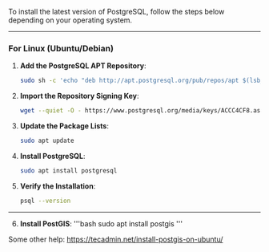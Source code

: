 To install the latest version of PostgreSQL, follow the steps below depending on your operating system.

---

### **For Linux (Ubuntu/Debian)**

1. **Add the PostgreSQL APT Repository**:
   ```bash
   sudo sh -c 'echo "deb http://apt.postgresql.org/pub/repos/apt $(lsb_release -cs)-pgdg main" > /etc/apt/sources.list.d/pgdg.list'
   ```

2. **Import the Repository Signing Key**:
   ```bash
   wget --quiet -O - https://www.postgresql.org/media/keys/ACCC4CF8.asc | sudo apt-key add -
   ```

3. **Update the Package Lists**:
   ```bash
   sudo apt update
   ```

4. **Install PostgreSQL**:
   ```bash
   sudo apt install postgresql
   ```

5. **Verify the Installation**:
   ```bash
   psql --version
   ```
---

6. **Install PostGIS**:
	'''bash
	sudo apt install postgis
	'''

Some other help:
https://tecadmin.net/install-postgis-on-ubuntu/